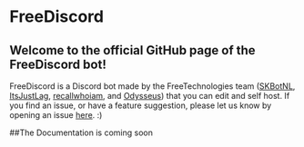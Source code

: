 # FreeDiscord
## Welcome to the official GitHub page of the FreeDiscord bot!
FreeDiscord is a Discord bot made by the FreeTechnologies team ([SKBotNL](https://github.com/SKBotNL), [ItsJustLag](https://github.com/ItsJustLag), [recallwhoiam](https://github.com/recallwhoiam), and [Odysseus](https://github.com/Odysseus443)) that you can edit and self host.
If you find an issue, or have a feature suggestion, please let us know by opening an issue [here](https://github.com/FreeTechnologies/FreeDiscord/issues). :)

##The Documentation is coming soon
